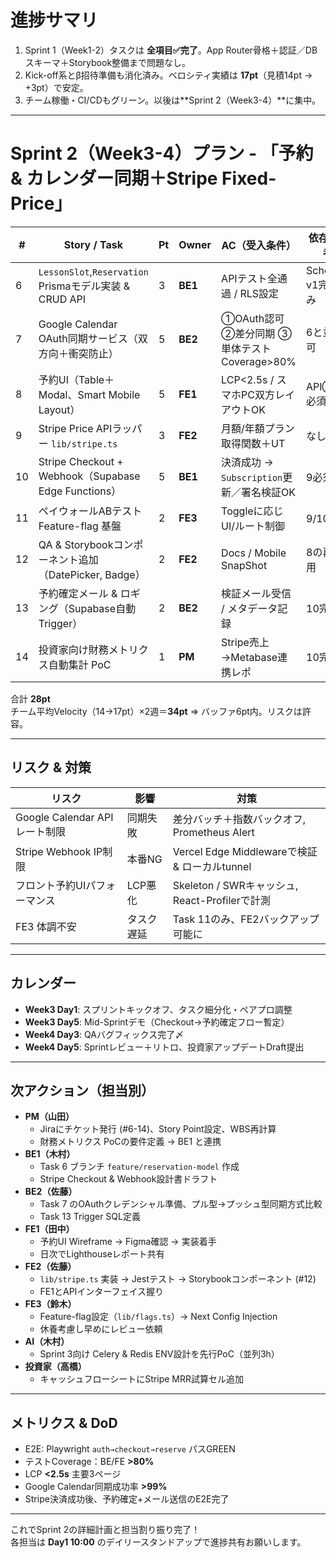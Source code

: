 # 進捗サマリ
1. Sprint 1（Week1-2）タスクは **全項目✅完了**。App Router骨格＋認証／DBスキーマ＋Storybook整備まで問題なし。  
2. Kick-off系とβ招待準備も消化済み。ベロシティ実績は **17pt**（見積14pt → +3pt）で安定。  
3. チーム稼働・CI/CDもグリーン。以後は**Sprint 2（Week3-4）**に集中。

---

# Sprint 2（Week3-4）プラン ‑ 「予約 & カレンダー同期＋Stripe Fixed-Price」

| # | Story / Task | Pt | Owner | AC（受入条件） | 依存 / 備考 |
|--|--|--|--|--|--|
| 6 | `LessonSlot`,`Reservation` Prismaモデル実装 & CRUD API | 3 | **BE1** | APIテスト全通過 / RLS設定 | Schema v1完了済み |
| 7 | Google Calendar OAuth同期サービス（双方向＋衝突防止） | 5 | **BE2** | ①OAuth認可 ②差分同期 ③単体テストCoverage>80% | 6と並行可 |
| 8 | 予約UI（Table＋Modal、Smart Mobile Layout） | 5 | **FE1** | LCP<2.5s / スマホPC双方レイアウトOK | API①②必須 |
| 9 | Stripe Price APIラッパー `lib/stripe.ts` | 3 | **FE2** | 月額/年額プラン取得関数＋UT | なし |
|10 | Stripe Checkout + Webhook（Supabase Edge Functions） | 5 | **BE1** | 決済成功 → `Subscription`更新／署名検証OK | 9必須 |
|11 | ペイウォールABテスト Feature-flag 基盤 | 2 | **FE3** | Toggleに応じUI/ルート制御 | 9/10考慮 |
|12 | QA & Storybookコンポーネント追加（DatePicker, Badge） | 2 | **FE2** | Docs / Mobile SnapShot | 8の再利用 |
|13 | 予約確定メール & ロギング（Supabase自動 Trigger） | 2 | **BE2** | 検証メール受信 / メタデータ記録 | 10完了後 |
|14 | 投資家向け財務メトリクス自動集計 PoC | 1 | **PM** | Stripe売上→Metabase連携レポ | 10完了後 |

合計 **28pt**  
チーム平均Velocity（14→17pt）×2週＝**34pt** ⇒ バッファ6pt内。リスクは許容。

---

## リスク & 対策
| リスク | 影響 | 対策 |
|---|---|---|
| Google Calendar API レート制限 | 同期失敗 | 差分バッチ＋指数バックオフ, Prometheus Alert |
| Stripe Webhook IP制限 | 本番NG | Vercel Edge Middlewareで検証 & ローカルtunnel |
| フロント予約UIパフォーマンス | LCP悪化 | Skeleton / SWRキャッシュ, React-Profilerで計測 |
| FE3 体調不安 | タスク遅延 | Task 11のみ、FE2バックアップ可能に |

---

## カレンダー
- **Week3 Day1**: スプリントキックオフ、タスク細分化・ペアプロ調整  
- **Week3 Day5**: Mid-Sprintデモ（Checkout→予約確定フロー暫定）  
- **Week4 Day3**: QAバグフィックス完了〆  
- **Week4 Day5**: Sprintレビュー＋リトロ、投資家アップデートDraft提出

---

## 次アクション（担当別）
- **PM（山田）**  
  - Jiraにチケット発行 (#6-14)、Story Point設定、WBS再計算  
  - 財務メトリクス PoCの要件定義 → BE1 と連携
- **BE1（木村）**  
  - Task 6 ブランチ `feature/reservation-model` 作成  
  - Stripe Checkout & Webhook設計書ドラフト
- **BE2（佐藤）**  
  - Task 7 のOAuthクレデンシャル準備、プル型→プッシュ型同期方式比較  
  - Task 13 Trigger SQL定義
- **FE1（田中）**  
  - 予約UI Wireframe → Figma確認 → 実装着手  
  - 日次でLighthouseレポート共有
- **FE2（佐藤）**  
  - `lib/stripe.ts` 実装 → Jestテスト → Storybookコンポーネント (#12)  
  - FE1とAPIインターフェイス握り
- **FE3（鈴木）**  
  - Feature-flag設定（`lib/flags.ts`）→ Next Config Injection  
  - 休養考慮し早めにレビュー依頼
- **AI（木村）**  
  - Sprint 3向け Celery & Redis ENV設計を先行PoC（並列3h）  
- **投資家（高橋）**  
  - キャッシュフローシートにStripe MRR試算セル追加

---

## メトリクス & DoD
- E2E: Playwright `auth→checkout→reserve` パスGREEN  
- テストCoverage：BE/FE **>80%**  
- LCP **<2.5s** 主要3ページ  
- Google Calendar同期成功率 **>99%**  
- Stripe決済成功後、予約確定+メール送信のE2E完了

---

これでSprint 2の詳細計画と担当割り振り完了！  
各担当は **Day1 10:00** のデイリースタンドアップで進捗共有お願いします。
